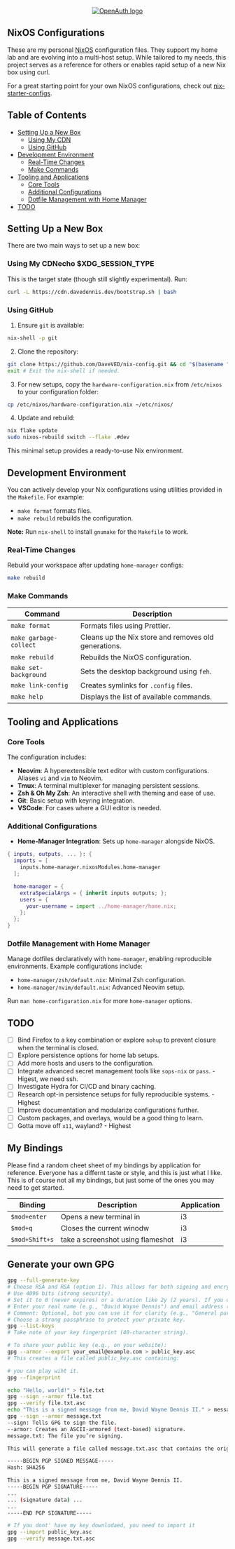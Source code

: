 <p align="center">
  <a href="https://github.com/DaveVED/nix-config">
    <picture>
      <img src="https://raw.githubusercontent.com/DaveVED/nix-config/main/assets/screenshot-v2.png" alt="OpenAuth logo">
    </picture>
  </a>
  
  ## NixOS Configurations
</p>


These are my personal [NixOS](https://nixos.org/) configuration files. They
support my home lab and are evolving into a multi-host setup. While tailored to
my needs, this project serves as a reference for others or enables rapid setup
of a new Nix box using curl.

For a great starting point for your own NixOS configurations, check out
[nix-starter-configs](https://github.com/Misterio77/nix-starter-configs).

## Table of Contents

- [Setting Up a New Box](#setting-up-a-new-box)
  - [Using My CDN](#using-my-cdn)
  - [Using GitHub](#using-github)
- [Development Environment](#development-environment)
  - [Real-Time Changes](#real-time-changes)
  - [Make Commands](#make-commands)
- [Tooling and Applications](#tooling-and-applications)
  - [Core Tools](#core-tools)
  - [Additional Configurations](#additional-configurations)
  - [Dotfile Management with Home Manager](#dotfile-management-with-home-manager)
- [TODO](#todo)

## Setting Up a New Box

There are two main ways to set up a new box:

### Using My CDNecho $XDG_SESSION_TYPE

This is the target state (though still slightly experimental). Run:

```bash
curl -L https://cdn.davedennis.dev/bootstrap.sh | bash
```

### Using GitHub

1. Ensure `git` is available:

```bash
nix-shell -p git
```

2. Clone the repository:

```bash
git clone https://github.com/DaveVED/nix-config.git && cd "$(basename "$_" .git)"
exit # Exit the nix-shell if needed.
```

3. For new setups, copy the `hardware-configuration.nix` from `/etc/nixos` to
   your configuration folder:

```bash
cp /etc/nixos/hardware-configuration.nix ~/etc/nixos/
```

4. Update and rebuild:

```bash
nix flake update
sudo nixos-rebuild switch --flake .#dev
```

This minimal setup provides a ready-to-use Nix environment.

## Development Environment

You can actively develop your Nix configurations using utilities provided in the
`Makefile`. For example:

- `make format` formats files.
- `make rebuild` rebuilds the configuration.

**Note:** Run `nix-shell` to install `gnumake` for the `Makefile` to work.

### Real-Time Changes

Rebuild your workspace after updating `home-manager` configs:

```bash
make rebuild
```

### Make Commands

| Command                | Description                                          |
| ---------------------- | ---------------------------------------------------- |
| `make format`          | Formats files using Prettier.                        |
| `make garbage-collect` | Cleans up the Nix store and removes old generations. |
| `make rebuild`         | Rebuilds the NixOS configuration.                    |
| `make set-background`  | Sets the desktop background using `feh`.             |
| `make link-config`     | Creates symlinks for `.config` files.                |
| `make help`            | Displays the list of available commands.             |

## Tooling and Applications

### Core Tools

The configuration includes:

- **Neovim**: A hyperextensible text editor with custom configurations. Aliases
  `vi` and `vim` to Neovim.
- **Tmux**: A terminal multiplexer for managing persistent sessions.
- **Zsh & Oh My Zsh**: An interactive shell with theming and ease of use.
- **Git**: Basic setup with keyring integration.
- **VSCode**: For cases where a GUI editor is needed.

### Additional Configurations

- **Home-Manager Integration**: Sets up `home-manager` alongside NixOS.

```nix
{ inputs, outputs, ... }: {
  imports = [
    inputs.home-manager.nixosModules.home-manager
  ];

  home-manager = {
    extraSpecialArgs = { inherit inputs outputs; };
    users = {
      your-username = import ../home-manager/home.nix;
    };
  };
}
```

### Dotfile Management with Home Manager

Manage dotfiles declaratively with `home-manager`, enabling reproducible
environments. Example configurations include:

- `home-manager/zsh/default.nix`: Minimal Zsh configuration.
- `home-manager/nvim/default.nix`: Advanced Neovim setup.

Run `man home-configuration.nix` for more `home-manager` options.

## TODO

- [ ] Bind Firefox to a key combination or explore `nohup` to prevent closure
      when the terminal is closed.
- [ ] Explore persistence options for home lab setups.
- [ ] Add more hosts and users to the configuration.
- [ ] Integrate advanced secret management tools like `sops-nix` or `pass`. - Higest, we need ssh.
- [ ] Investigate Hydra for CI/CD and binary caching.
- [ ] Research opt-in persistence setups for fully reproducible systems. - Highest
- [ ] Improve documentation and modularize configurations further.
- [ ] Custom packages, and overlays, would be a good thing to learn.
- [ ] Gotta move off `x11`, wayland? - Highest

## My Bindings

Please find a random cheet sheet of my bindings by application for reference.
Everyone has a differnt taste or style, and this is just what I like. This
is of course not all my bindings, but just some of the ones you may need to get
started.

| Binding        | Description                       | Application |
| -------------- | --------------------------------- | ----------- |
| `$mod+enter`   | Opens a new terminal in           | i3          |
| `$mod+q`       | Closes the current winodw         | i3          |
| `$mod+Shift+s` | take a screenshot using flameshot | i3          |

## Generate your own GPG

```bash
gpg --full-generate-key
# Choose RSA and RSA (option 1). This allows for both signing and encryption.
# Use 4096 bits (strong security).
# Set it to 0 (never expires) or a duration like 2y (2 years). If you choose a duration, you can renew the key later.
# Enter your real name (e.g., "David Wayne Dennis") and email address (e.g., your_email@example.com).
# Comment: Optional, but you can use it for clarity (e.g., "General purpose key").
# Choose a strong passphrase to protect your private key.
gpg --list-keys
# Take note of your key fingerprint (40-character string).

# To share your public key (e.g., on your website):
gpg --armor --export your_email@example.com > public_key.asc
# This creates a file called public_key.asc containing:

# you can play wiht it. 
gpg --fingerprint

echo "Hello, world!" > file.txt
gpg --sign --armor file.txt
gpg --verify file.txt.asc
echo "This is a signed message from me, David Wayne Dennis II." > message.txt
gpg --sign --armor message.txt
--sign: Tells GPG to sign the file.
--armor: Creates an ASCII-armored (text-based) signature.
message.txt: The file you’re signing.

This will generate a file called message.txt.asc that contains the original message and your signature. Example:

-----BEGIN PGP SIGNED MESSAGE-----
Hash: SHA256

This is a signed message from me, David Wayne Dennis II.
-----BEGIN PGP SIGNATURE-----
...
... (signature data) ...
...
-----END PGP SIGNATURE-----

# If you dont' have my key downlodaed, you need to import it
gpg --import public_key.asc
gpg --verify message.txt.asc
```
